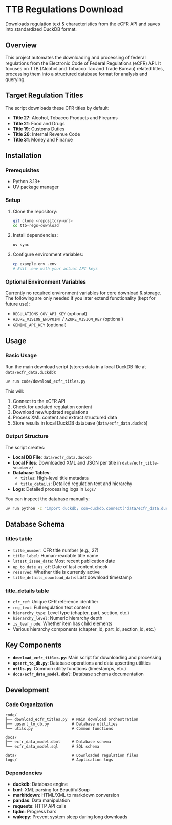 # TTB Regulations Download

Downloads regulation text & characteristics from the eCFR API and saves into standardized DuckDB format.

## Overview

This project automates the downloading and processing of federal regulations from the Electronic Code of Federal Regulations (eCFR) API. It focuses on TTB (Alcohol and Tobacco Tax and Trade Bureau) related titles, processing them into a structured database format for analysis and querying.

## Target Regulation Titles

The script downloads these CFR titles by default:

- **Title 27**: Alcohol, Tobacco Products and Firearms
- **Title 21**: Food and Drugs
- **Title 19**: Customs Duties
- **Title 26**: Internal Revenue Code
- **Title 31**: Money and Finance

## Installation

### Prerequisites

- Python 3.13+
- UV package manager

### Setup

1. Clone the repository:

   ```bash
   git clone <repository-url>
   cd ttb-regs-download
   ```

2. Install dependencies:

   ```bash
   uv sync
   ```

3. Configure environment variables:

   ```bash
   cp example.env .env
   # Edit .env with your actual API keys
   ```

### Optional Environment Variables

Currently no required environment variables for core download & storage. The following are only needed if you later extend functionality (kept for future use):

- `REGULATIONS_GOV_API_KEY` (optional)
- `AZURE_VISION_ENDPOINT` / `AZURE_VISION_KEY` (optional)
- `GEMINI_API_KEY` (optional)

## Usage

### Basic Usage

Run the main download script (stores data in a local DuckDB file at `data/ecfr_data.duckdb`):

```bash
uv run code/download_ecfr_titles.py
```

This will:

1. Connect to the eCFR API
2. Check for updated regulation content
3. Download new/updated regulations
4. Process XML content and extract structured data
5. Store results in local DuckDB database (`data/ecfr_data.duckdb`)

### Output Structure

The script creates:

- **Local DB File**: `data/ecfr_data.duckdb`
- **Local Files**: Downloaded XML and JSON per title in `data/ecfr_title-<number>/`
- **Database Tables**:
   - `titles`: High-level title metadata
   - `title_details`: Detailed regulation text and hierarchy
- **Logs**: Detailed processing logs in `logs/`

You can inspect the database manually:

```bash
uv run python -c "import duckdb; con=duckdb.connect('data/ecfr_data.duckdb'); print(con.execute('SELECT COUNT(*) FROM titles').fetchone())"
```

## Database Schema

### titles table

- `title_number`: CFR title number (e.g., 27)
- `title_label`: Human-readable title name
- `latest_issue_date`: Most recent publication date
- `up_to_date_as_of`: Date of last content check
- `reserved`: Whether title is currently active
- `title_details_download_date`: Last download timestamp

### title_details table

- `cfr_ref`: Unique CFR reference identifier
- `reg_text`: Full regulation text content
- `hierarchy_type`: Level type (chapter, part, section, etc.)
- `hierarchy_level`: Numeric hierarchy depth
- `is_leaf_node`: Whether item has child elements
- Various hierarchy components (chapter_id, part_id, section_id, etc.)

## Key Components

- **`download_ecfr_titles.py`**: Main script for downloading and processing
- **`upsert_to_db.py`**: Database operations and data upserting utilities
- **`utils.py`**: Common utility functions (timestamps, etc.)
- **`docs/ecfr_data_model.dbml`**: Database schema documentation

## Development

### Code Organization

```text
code/
├── download_ecfr_titles.py  # Main download orchestration
├── upsert_to_db.py          # Database utilities
└── utils.py                 # Common functions

docs/
├── ecfr_data_model.dbml     # Database schema
└── ecfr_data_model.sql      # SQL schema

data/                        # Downloaded regulation files
logs/                        # Application logs
```

### Dependencies

- **duckdb**: Database engine
- **lxml**: XML parsing for BeautifulSoup
- **markitdown**: HTML/XML to markdown conversion
- **pandas**: Data manipulation
- **requests**: HTTP API calls
- **tqdm**: Progress bars
- **wakepy**: Prevent system sleep during long downloads
